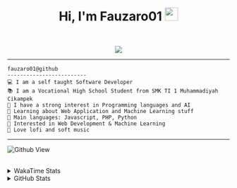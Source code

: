 <h1 align="center">
Hi, I'm Fauzaro01
  <img src="https://media.giphy.com/media/hvRJCLFzcasrR4ia7z/giphy.gif" width="30"></h1>
<br/>

<p align="center">
  <a href="https://github.com/DenverCoder1/readme-typing-svg">
    <img src="https://readme-typing-svg.herokuapp.com?lines=Chill%20and%20Coding;Full+Stack+Web+Developer;Student;Software%20Develover;Always%20learning%20new%20things&center=true&width=380&height=45">
  </a>
</p>

<hr>

```
fauzaro01@github
-------------------------
💻 I am a self taught Software Developer
📚 I am a Vocational High School Student from SMK TI 1 Muhammadiyah Cikampek
📝 I have a strong interest in Programming languages and AI
🌱 Learning about Web Application and Machine Learning stuff
🌟 Main languages: Javascript, PHP, Python
🚩 Interested in Web Development & Machine Learning
🎵 Love lofi and soft music 
```

<hr>

![Github View](https://komarev.com/ghpvc/?username=fauzaro01&style=flat-square)
<br><br>
<details>
  <summary>
     WakaTime Stats
  </summary>
  <br>
  <!--START_SECTION:waka-->

```txt
From: 10 September 2021 - To: 08 March 2025

Total Time: 770 hrs 52 mins

JavaScript          222 hrs 44 mins ███████▒░░░░░░░░░░░░░░░░░   28.90 %
PHP                 144 hrs 50 mins ████▓░░░░░░░░░░░░░░░░░░░░   18.79 %
HTML                100 hrs 11 mins ███▒░░░░░░░░░░░░░░░░░░░░░   13.00 %
Blade Template      77 hrs 58 mins  ██▓░░░░░░░░░░░░░░░░░░░░░░   10.12 %
EJS                 56 hrs 49 mins  ██░░░░░░░░░░░░░░░░░░░░░░░   07.37 %
Java                41 hrs 50 mins  █▒░░░░░░░░░░░░░░░░░░░░░░░   05.43 %
CSS                 32 hrs 25 mins  █░░░░░░░░░░░░░░░░░░░░░░░░   04.21 %
JSON                30 hrs 23 mins  █░░░░░░░░░░░░░░░░░░░░░░░░   03.94 %
Python              13 hrs 26 mins  ▒░░░░░░░░░░░░░░░░░░░░░░░░   01.74 %
Other               6 hrs 23 mins   ▒░░░░░░░░░░░░░░░░░░░░░░░░   00.83 %
```

<!--END_SECTION:waka-->
</details>
<details>
  <summary>
    GitHub Stats
  </summary>
  <br>
  <div align="center">
    <img src="https://github-readme-stats.vercel.app/api?username=Fauzaro01&show_icons=true&theme=algolia" alt="Fauzaro01's GitHub Stats" style="margin: 20px;" />
    <img src="https://github-readme-streak-stats.herokuapp.com/?user=Fauzaro01&theme=algolia" alt="Fauzaro01's GitHub Streak" style="margin: 20px;" />
  </div>

  <div align="center">
    <img src="https://github-readme-stats.vercel.app/api?username=Fauzaro01&show_icons=true&locale=en&count_private=true&hide_rank=true&custom_title=My%20GitHub%20Stats&disable_animations=true&theme=algolia" alt="Fauzaro01's Stars" style="margin: 20px;" />
    <img src="https://github-readme-stats.vercel.app/api/top-langs/?username=Fauzaro01&langs_count=8&theme=algolia&layout=compact" alt="Top Languages" style="margin: 20px;" />
  </div>
</details>
